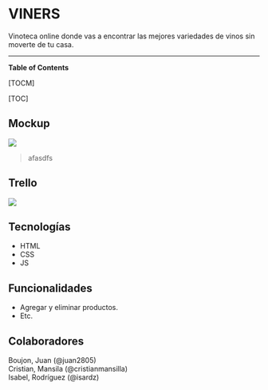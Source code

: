 # VINERS
Vinoteca online donde vas a encontrar las mejores variedades de vinos sin moverte de tu casa.

------------

**Table of Contents**

[TOCM]

[TOC]

## Mockup
![](https://media.ambito.com/p/82e68ee7ebdceda46a90f9d8786c59d4/adjuntos/239/imagenes/040/370/0040370819/730x0/smart/messi-copa-matejpg.jpg)
> afasdfs

## Trello
![](https://elintransigente.com/wp-content/uploads/2022/12/Messi-Argentina-3.jpg)

## Tecnologías
- HTML
- CSS
- JS

## Funcionalidades

- Agregar y eliminar productos.
- Etc.

## Colaboradores
Boujon, Juan (@juan2805) <br>
Cristian, Mansila (@cristianmansilla) <br>
Isabel, Rodríguez (@isardz)

